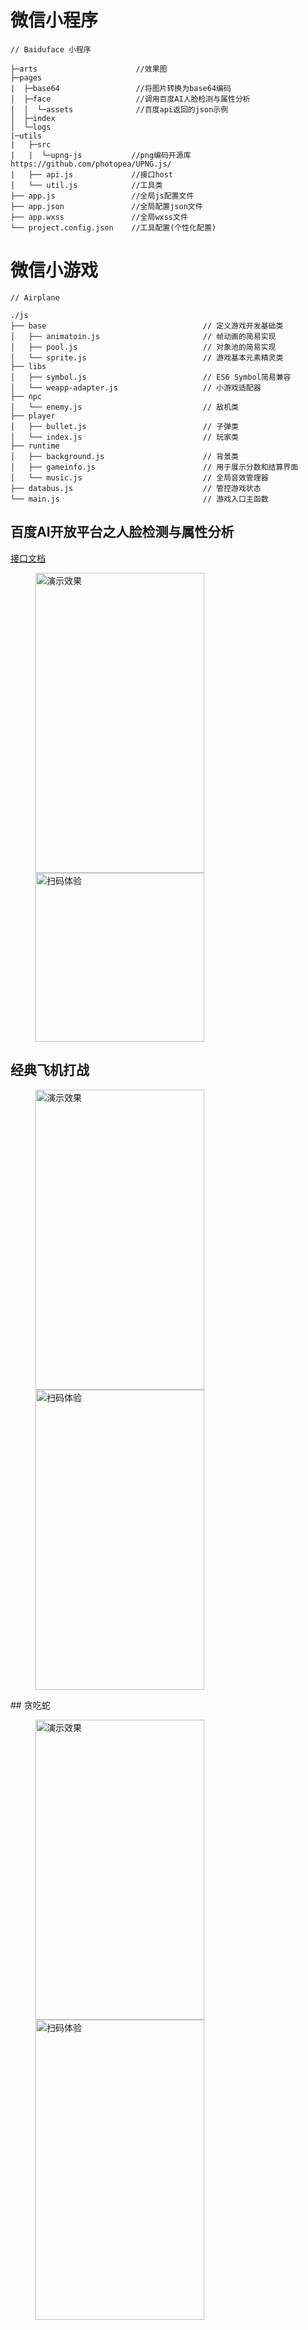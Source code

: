 # 微信小程序
```
// Baiduface 小程序

├─arts                      //效果图
├─pages
|  ├─base64                 //将图片转换为base64编码
│  ├─face                   //调用百度AI人脸检测与属性分析
│  │  └─assets              //百度api返回的json示例
│  ├─index
│  └─logs
|─utils
|   ├─src
|   |  └─upng-js           //png编码开源库https://github.com/photopea/UPNG.js/
|   ├── api.js             //接口host
│   └── util.js            //工具类
├── app.js                 //全局js配置文件
├── app.json               //全局配置json文件
├── app.wxss               //全局wxss文件
└── project.config.json    //工具配置(个性化配置)
```
# 微信小游戏
```
// Airplane

./js
├── base                                   // 定义游戏开发基础类
│   ├── animatoin.js                       // 帧动画的简易实现
│   ├── pool.js                            // 对象池的简易实现
│   └── sprite.js                          // 游戏基本元素精灵类
├── libs
│   ├── symbol.js                          // ES6 Symbol简易兼容
│   └── weapp-adapter.js                   // 小游戏适配器
├── npc
│   └── enemy.js                           // 敌机类
├── player
│   ├── bullet.js                          // 子弹类
│   └── index.js                           // 玩家类
├── runtime
│   ├── background.js                      // 背景类
│   ├── gameinfo.js                        // 用于展示分数和结算界面
│   └── music.js                           // 全局音效管理器
├── databus.js                             // 管控游戏状态
└── main.js                                // 游戏入口主函数

```

## 百度AI开放平台之人脸检测与属性分析
[接口文档](https://ai.baidu.com/docs#/Face-Detect-V3/top)
<figure class="half">
	<img src="https://github.com/xmaihh/weixinxiaochengxu/raw/master/arts/baiduai_face.png" width="270" height="480" alt="演示效果"/>
	<img src="https://github.com/xmaihh/weixinxiaochengxu/raw/master/arts/qr_baiduface.png" width="270"  alt="扫码体验"/>
</figure>

## 经典飞机打战
<figure class="half">
<img src="https://github.com/xmaihh/weixinxiaochengxu/raw/master/arts/airplane.jpg" width="270" height="480" alt="演示效果"/>
<img src="https://github.com/xmaihh/weixinxiaochengxu/raw/master/arts/qr_airplane.png" width="270" height="480" alt="扫码体验"/>
</figure>
## 贪吃蛇
<figure class="half">
<img src="https://github.com/xmaihh/weixinxiaochengxu/raw/master/arts/snake.png" width="270" height="480" alt="演示效果"/>
<img src="https://github.com/xmaihh/weixinxiaochengxu/raw/master/arts/qr_snake.png" width="270" height="480" alt="扫码体验"/>
</figure>